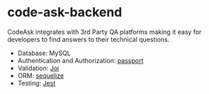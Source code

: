 # code-ask-backend
CodeAsk integrates with 3rd Party QA platforms making it easy for developers to find answers to their technical questions.

- Database: MySQL
- Authentication and Authorization: [passport](http://www.passportjs.org)
- Validation: [Joi](https://github.com/hapijs/joi) 
- ORM: [sequelize](https://sequelize.org/)
- Testing: [Jest](https://jestjs.io)